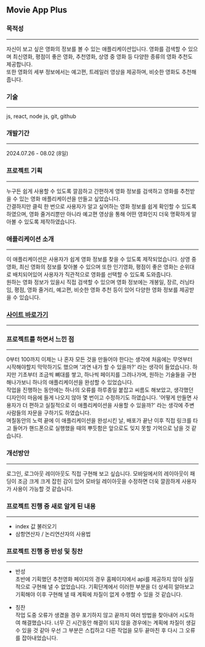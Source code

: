 ## Movie App Plus

### 목적성

---

자신이 보고 싶은 영화의 정보를 볼 수 있는 애플리케이션입니다. 영화를 검색할 수 있으며 최신영화, 평점이 좋은 영화, 추천영화, 상영 중 영화 등 다양한 종류의 영화 추천도 제공합니다.<br>
또한 영화의 세부 정보에서는 예고편, 트레일러 영상을 제공하며, 비슷한 영화도 추천해줍니다.
<br>

### 기술

---

js, react, node js, git, github

### 개발기간

---

2024.07.26 - 08.02 (8일)

### 프로젝트 기획

---

누구든 쉽게 사용할 수 있도록 깔끔하고 간편하게 영화 정보를 검색하고 영화를 추천받을 수 있는 영화 애플리케이션을 만들고 싶었습니다.<br>
간결하지만 클릭 한 번으로 사용자가 알고 싶어하는 영화 정보를 쉽게 확인할 수 있도록 하였으며, 영화 줄거리뿐만 아니라 예고편 영상을 통해 어떤 영화인지 더욱 명확하게 알아볼 수 있도록 제작하였습니다.
<br>

### 애플리케이션 소개

---

이 애플리케이션은 사용자가 쉽게 영화 정보를 찾을 수 있도록 제작되었습니다. 상영 중 영화, 최신 영화의 정보를 찾아볼 수 있으며 또한 인기영화, 평점이 좋은 영화는 순위대로 배치되어있어 사용자가 직관적으로 영화를 선택할 수 있도록 도와줍니다.<br>
원하는 영화 정보가 있을시 직접 검색할 수 있으며 영화 정보에는 개봉일, 장르, 러닝타임, 평점, 영화 줄거리, 예고편, 비슷한 영화 추천 등이 있어 다양한 영화 정보를 제공받을 수 있습니다. <br>

### [사이트 바로가기](https://muzikamin.github.io/movie_app_plus/)

---

### 프로젝트를 하면서 느낀 점

---

0부터 100까지 이제는 나 혼자 모든 것을 만들어야 한다는 생각에 처음에는 무엇부터 시작해야할지 막막하기도 했으며 '과연 내가 할 수 있을까?' 라는 생각이 들었습니다. 하지만 기초부터 조금씩 뼈대를 쌓고, 하나씩 페이지를 그려나가며, 원하는 기술들을 구현해나가보니 하나의 애플리케이션을 완성할 수 있었습니다.<br>
작업을 진행하는 동안에는 하나의 오류를 하루종일 붙잡고 씨름도 해보았고, 생각했던 디자인이 마음에 들게 나오지 않아 몇 번이고 수정하기도 하였습니다. '어떻게 만들면 사용자가 더 편하고 실질적으로 이 애플리케이션을 사용할 수 있을까?' 라는 생각에 주변 사람들의 자문을 구하기도 하였습니다.<br>
며칠동안의 노력 끝에 이 애플리케이션을 완성시킨 날, 배포가 끝난 이후 직접 링크를 타고 들어가 핸드폰으로 실행했을 때의 뿌듯함은 앞으로도 잊지 못할 기억으로 남을 것 같습니다.

### 개선방안

---

로그인, 로그아웃 레이아웃도 직접 구현해 보고 싶습니다. 모바일에서의 레이아웃이 패딩이 조금 크게 크게 잡힌 감이 있어 모바일 레이아웃을 수정하면 더욱 깔끔하게 사용자가 사용이 가능할 것 같습니다.

### 프로젝트 진행 중 새로 알게 된 내용

---

- index 값 불러오기
- 삼항연산자 / 논리연산자의 사용법

### 프로젝트 진행 중 반성 및 칭찬

---

- 반성 <br>
  초반에 기획했던 추천영화 페이지의 경우 홈페이지에서 api를 제공하지 않아 실질적으로 구현해 낼 수 없었습니다. 기획단계에서 이러한 부분을 더 상세히 알아보고 기획해야 이후 구현해 낼 때 계획에 차질이 없게 수행할 수 있을 것 같습니다.

- 칭찬 <br>
  작업 도중 오류가 생겼을 경우 포기하지 않고 끝까지 여러 방법을 찾아내어 시도하여 해결했습니다. 너무 긴 시간동안 해결이 되지 않을 경우에는 계획에 차질이 생길 수 있을 것 같아 우선 그 부분은 스킵하고 다른 작업을 모두 끝마친 후 다시 그 오류를 잡아내었습니다.
